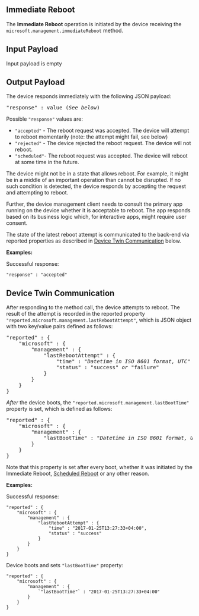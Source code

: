 ## Immediate Reboot

The **Immediate Reboot** operation is initiated by the device receiving the `microsoft.management.immediateReboot` method.

## Input Payload 
Input payload is empty

## Output Payload
The device responds immediately with the following JSON payload:

<pre>
"response" : value (<i>See below</i>)
</pre>

Possible `"response"` values are: 
- `"accepted"` - The reboot request was accepted. The device will attempt to reboot momentarily (note: the attempt might fail, see below)
- `"rejected"` - The device rejected the reboot request. The device will not reboot.
- `"scheduled"`- The reboot request was accepted. The device will reboot at some time in the future.

The device might not be in a state that allows reboot. For example, it might be
in a middle of an important operation than cannot be disrupted. If no such
condition is detected, the device responds by accepting the request and
attempting to reboot.

Further, the device management client needs to consult the primary app running
on the device whether it is acceptable to reboot. The app responds based on its
business logic which, for interactive apps, might require user consent.

The state of the latest reboot attempt is communicated to the back-end via
reported properties as described in [Device Twin Communication](#device-twin-communication) below.

**Examples:**

Successful response:

```
"response" : "accepted"
```

## Device Twin Communication

After responding to the method call, the device attempts to reboot. The result
of the attempt is recorded in the reported property `"reported.microsoft.management.lastRebootAttempt"`, which
is JSON object with two key/value pairs defined as follows:

<pre>
"reported" : {
    "microsoft" : {
        "management" : {
            "lastRebootAttempt" : {
                "time" : "<i>Datetime in ISO 8601 format, UTC</i>"
                "status" : "success" <i>or</i> "failure"
            }
        }
    }
}
</pre>

*After* the device boots, the `"reported.microsoft.management.lastBootTime"` property is set, which is defined as follows:

<pre>
"reported" : {
    "microsoft" : {
        "management" : {
            "lastBootTime" : "<i>Datetime in ISO 8601 format, UTC</i>"
        }
    }
}
</pre>


Note that this property is set after every boot, whether it was initiated by
the Immediate Reboot, [Scheduled Reboot](scheduled-reboot.md) or any other reason.

**Examples:**

Successful response:

```
"reported" : {
    "microsoft" : {
        "management" : {
            "lastRebootAttempt" : {
                "time" : "2017-01-25T13:27:33+04:00",
                "status" : "success"
            }
        }
    }
}
```

Device boots and sets `"lastBootTime"` property:

```
"reported" : {
    "microsoft" : {
        "management" : {
            `"lastBootTime"` : "2017-01-25T13:27:33+04:00"
        }
    }
}
```
